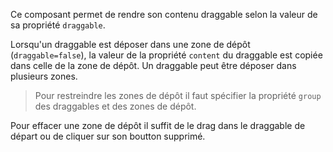 Ce composant permet de rendre son contenu draggable selon la valeur de sa propriété `draggable`.

Lorsqu'un draggable est déposer dans une zone de dépôt (`draggable=false`), la valeur de la
propriété `content` du draggable est copiée dans celle de la zone de dépôt.
Un draggable peut être déposer dans plusieurs zones.

> Pour restreindre les zones de dépôt il faut spécifier la propriété `group` des draggables et des zones de dépôt.

Pour effacer une zone de dépôt il suffit de le drag dans le draggable de départ ou de cliquer sur son boutton supprimé.
